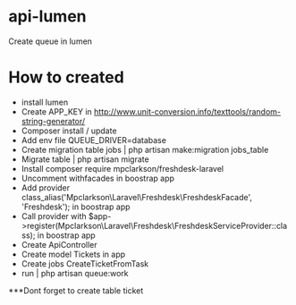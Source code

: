 # api-lumen
Create queue in lumen
# How to created
- install lumen 
- Create APP_KEY in http://www.unit-conversion.info/texttools/random-string-generator/ 
- Composer install / update
- Add env file QUEUE_DRIVER=database
- Create migration table jobs | php artisan make:migration jobs_table
- Migrate table | php artisan migrate
- Install composer require mpclarkson/freshdesk-laravel
- Uncomment withfacades in boostrap app
- Add provider class_alias('Mpclarkson\Laravel\Freshdesk\FreshdeskFacade', 'Freshdesk'); in boostrap app
- Call provider with $app->register(Mpclarkson\Laravel\Freshdesk\FreshdeskServiceProvider::class); in boostrap app
- Create ApiController
- Create model Tickets in app
- Create jobs CreateTicketFromTask
- run | php artisan queue:work

***Dont forget to create table ticket
